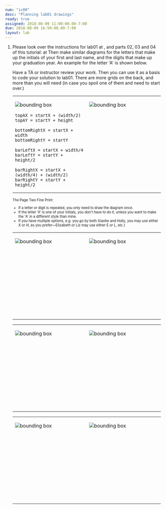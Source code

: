 ```yaml
---
num: "ic00"
desc: "Planning lab01 drawings"
ready: true
assigned: 2018-08-09 11:00:00.00-7:00
due: 2018-08-09 16:50:00.00-7:00
layout: lab
---
```


<ol>

<li markdown="1">  Please look over the instructions for lab01 at <http://ucsb-cs8-m17.github.io/lab/lab01>, and parts 02, 03 and 04 of this tutorial:
at <https://ucsb-cs8.github.io/tutorials/turtle_letters/> Then make similar diagrams for the letters that make up the initials
of your first and last name, and the digits that make up your graduation year.
An example for the letter 'A' is shown below.

Have a TA or instructor review your work.  Then you can use it as a basis to code your solution to lab01.   There are more grids on the back, and more than you will need (in case you spoil one of them and need to start over.)



<style>
table.turtle * td { vertical-align: top; }
</style>

<table class="turtle">
<tr>
<td markdown="1">

![bounding box](abb_150.png)

```
topAX = startX + (width/2)
topAY = startY + height

bottomRightX = startX + width
bottomRightY = startY
    
barLeftX = startX + width/4
barLeftY = startY + height/2

barRightX = startX + (width/4) + (width/2)
barRightY = startY + height/2
```

</td>
<td markdown="1" style="width:50%">

![bounding box](bb_150.png)

</td>
</tr>
</table>


<div class="pagebreak">
</div>

<div style="font-size:80%" markdown="1">
The Page Two Fine Print:

* If a letter or digit is repeated, you only need to draw the diagram once.
* If the letter 'A' is one of your initials, you don't have to do it, unless you want to make the 'A' in a different style than mine.
* If you have multiple options, e.g. you go by both Xiaohe and Holly,
you may use either X or H, as you prefer&mdash;Elizabeth or Liz may
use either E or L, etc.)

</div>


<table class="turtle">
<tr>

<td markdown="1" style="width:300px; height:280px;">

![bounding box](bb_150.png)

</td>

<td markdown="1" style="width:300px; height:280px;">

![bounding box](bb_150.png)

</td>
</tr>
</table>

<table class="turtle">
<tr>

<td markdown="1" style="width:300px; height:280px;">

![bounding box](bb_150.png)

</td>

<td markdown="1" style="width:300px; height:280px;">

![bounding box](bb_150.png)

</td>
</tr>
</table>

<table class="turtle">
<tr>

<td markdown="1" style="width:300px; height:280px;">

![bounding box](bb_150.png)

</td>

<td markdown="1" style="width:300px; height:280px;">

![bounding box](bb_150.png)

</td>
</tr>
</table>




</li>


</ol>
